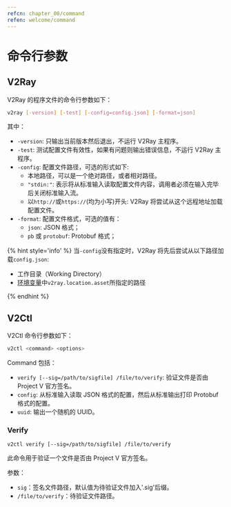 ```yaml
---
refcn: chapter_00/command
refen: welcome/command
---
```


# 命令行参数

## V2Ray

V2Ray 的程序文件的命令行参数如下：

```bash
v2ray [-version] [-test] [-config=config.json] [-format=json]
```

其中：

* `-version`: 只输出当前版本然后退出，不运行 V2Ray 主程序。
* `-test`: 测试配置文件有效性，如果有问题则输出错误信息，不运行 V2Ray 主程序。
* `-config`: 配置文件路径，可选的形式如下:
  * 本地路径，可以是一个绝对路径，或者相对路径。
  * `"stdin:"`: 表示将从标准输入读取配置文件内容，调用者必须在输入完毕后关闭标准输入流。
  * 以`http://`或`https://`(均为小写)开头: V2Ray 将尝试从这个远程地址加载配置文件。
* `-format`: 配置文件格式，可选的值有：
  * `json`: JSON 格式；
  * `pb` 或 `protobuf`: Protobuf 格式；

{% hint style='info' %}
当`-config`没有指定时，V2Ray 将先后尝试从以下路径加载`config.json`:

* 工作目录（Working Directory）
* [环境变量](../chapter_02/env.md)中`v2ray.location.asset`所指定的路径

{% endhint %}

## V2Ctl

V2Ctl 命令行参数如下：

```bash
v2ctl <command> <options>
```

Command 包括：

* `verify [--sig=/path/to/sigfile] /file/to/verify`: 验证文件是否由 Project V 官方签名。
* `config`: 从标准输入读取 JSON 格式的配置，然后从标准输出打印 Protobuf 格式的配置。
* `uuid`: 输出一个随机的 UUID。

### Verify

`v2ctl verify [--sig=/path/to/sigfile] /file/to/verify`

此命令用于验证一个文件是否由 Project V 官方签名。

参数：

* `sig`：签名文件路径，默认值为待验证文件加入'.sig'后缀。
* `/file/to/verify`：待验证文件路径。
